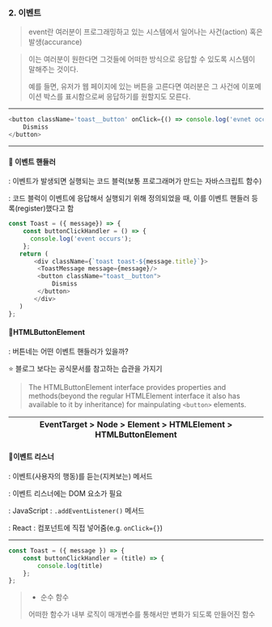 ### 2. 이벤트 

> event란 여러분이 프로그래밍하고 있는 시스템에서 일어나는 사건(action) 혹은 발생(accurance)

> 이는 여러분이 원한다면 그것들에 어떠한 방식으로 응답할 수 있도록 시스템이 말해주는 것이다.
>
> 예를 들면, 유저가 웹 페이지에 있는 버튼을 고른다면 여러분은 그 사건에 이포메이션 박스를 표시함으로써 응답하기를 원할지도 모른다. 

---

```javascript
<button className='toast__button' onClick={() => console.log('evnet occurs')}>
    Dismiss
</button>
```

---



#### 🥕 이벤트 핸들러 

: 이벤트가 발생되면 실행되는 코드 블럭(보통 프로그래머가 만드는 자바스크립트 함수)

: 코드 블럭이 이벤트에 응답해서 실행되기 위해 정의되었을 때, 이를 이벤트 핸들러 등록(register)했다고 함

```javascript
const Toast = ({ message}) => {
    const buttonClickHandler = () => {
      console.log('event occurs');  
    };
   return (
       <div className={`toast toast-${message.title}`}>
       	<ToastMessage message={message}/>
       	<button className="toast__button">
       		Dismiss
       	</button>
       </div>
   )
};

```



#### 🥕HTMLButtonElement 

: 버튼네는 어떤 이벤트 핸들러가 있을까? 

⭐ 블로그 보다는 공식문서를 참고하는 습관을 가지기 

> The HTMLButtonElement interface provides properties and methods(beyond the regular HTMLElement interface it also has available to it by inheritance) for mainpulating `<button>` elements.

| EventTarget > Node > Element > HTMLElement > HTMLButtonElement |
| ------------------------------------------------------------ |



#### 🥕이벤트 리스너 

: 이벤트(사용자의 행동)를 듣는(지켜보는) 메서드 

: 이벤트 리스너에는 DOM 요소가 필요

: JavaScript : `.addEventListener()`  메서드 

: React : 컴포넌트에 직접 넣어줌(e.g. `onClick={}`)



---



```javascript
const Toast = ({ message }) => {
    const buttonClickHandler = (title) => {
        console.log(title)
    };
};

```

> * 순수 함수 
>
> 어떠한 함수가 내부 로직이 매개변수를 통해서만 변화가 되도록 만들어진 함수 

